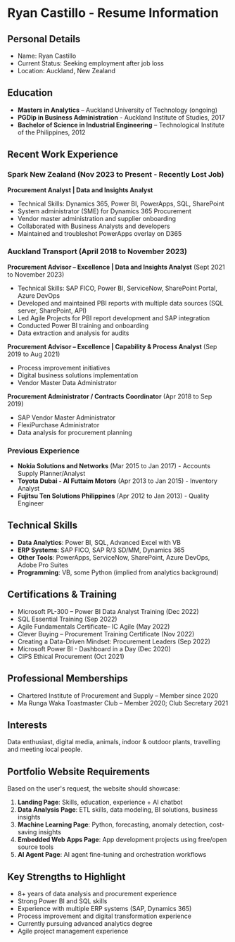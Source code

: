 # Ryan Castillo - Resume Information

## Personal Details
- Name: Ryan Castillo
- Current Status: Seeking employment after job loss
- Location: Auckland, New Zealand

## Education
- **Masters in Analytics** – Auckland University of Technology (ongoing)
- **PGDip in Business Administration** - Auckland Institute of Studies, 2017
- **Bachelor of Science in Industrial Engineering** – Technological Institute of the Philippines, 2012

## Recent Work Experience

### Spark New Zealand (Nov 2023 to Present - Recently Lost Job)
**Procurement Analyst | Data and Insights Analyst**
- Technical Skills: Dynamics 365, Power BI, PowerApps, SQL, SharePoint
- System administrator (SME) for Dynamics 365 Procurement
- Vendor master administration and supplier onboarding
- Collaborated with Business Analysts and developers
- Maintained and troubleshot PowerApps overlay on D365

### Auckland Transport (April 2018 to November 2023)
**Procurement Advisor – Excellence | Data and Insights Analyst** (Sept 2021 to November 2023)
- Technical Skills: SAP FICO, Power BI, ServiceNow, SharePoint Portal, Azure DevOps
- Developed and maintained PBI reports with multiple data sources (SQL server, SharePoint, API)
- Led Agile Projects for PBI report development and SAP integration
- Conducted Power BI training and onboarding
- Data extraction and analysis for audits

**Procurement Advisor – Excellence | Capability & Process Analyst** (Sep 2019 to Aug 2021)
- Process improvement initiatives
- Digital business solutions implementation
- Vendor Master Data Administrator

**Procurement Administrator / Contracts Coordinator** (Apr 2018 to Sep 2019)
- SAP Vendor Master Administrator
- FlexiPurchase Administrator
- Data analysis for procurement planning

### Previous Experience
- **Nokia Solutions and Networks** (Mar 2015 to Jan 2017) - Accounts Supply Planner/Analyst
- **Toyota Dubai - Al Futtaim Motors** (Apr 2013 to Jan 2015) - Inventory Analyst
- **Fujitsu Ten Solutions Philippines** (Apr 2012 to Jan 2013) - Quality Engineer

## Technical Skills
- **Data Analytics**: Power BI, SQL, Advanced Excel with VB
- **ERP Systems**: SAP FICO, SAP R/3 SD/MM, Dynamics 365
- **Other Tools**: PowerApps, ServiceNow, SharePoint, Azure DevOps, Adobe Pro Suites
- **Programming**: VB, some Python (implied from analytics background)

## Certifications & Training
- Microsoft PL-300 – Power BI Data Analyst Training (Dec 2022)
- SQL Essential Training (Sep 2022)
- Agile Fundamentals Certificate– IC Agile (May 2022)
- Clever Buying – Procurement Training Certificate (Nov 2022)
- Creating a Data-Driven Mindset: Procurement Leaders (Sep 2022)
- Microsoft Power BI - Dashboard in a Day (Dec 2020)
- CIPS Ethical Procurement (Oct 2021)

## Professional Memberships
- Chartered Institute of Procurement and Supply – Member since 2020
- Ma Runga Waka Toastmaster Club – Member 2020; Club Secretary 2021

## Interests
Data enthusiast, digital media, animals, indoor & outdoor plants, travelling and meeting local people.

## Portfolio Website Requirements
Based on the user's request, the website should showcase:
1. **Landing Page**: Skills, education, experience + AI chatbot
2. **Data Analysis Page**: ETL skills, data modeling, BI solutions, business insights
3. **Machine Learning Page**: Python, forecasting, anomaly detection, cost-saving insights
4. **Embedded Web Apps Page**: App development projects using free/open source tools
5. **AI Agent Page**: AI agent fine-tuning and orchestration workflows

## Key Strengths to Highlight
- 8+ years of data analysis and procurement experience
- Strong Power BI and SQL skills
- Experience with multiple ERP systems (SAP, Dynamics 365)
- Process improvement and digital transformation experience
- Currently pursuing advanced analytics degree
- Agile project management experience

